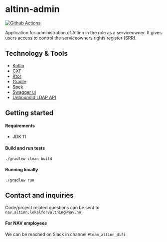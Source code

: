 # altinn-admin

[![Github Actions](https://github.com/navikt/altinn-admin/workflows/Build,%20push,%20and%20deploy/badge.svg)](https://github.com/navikt/altinn-admin/actions?query=workflow%3A%22Build%2C+push%2C+and+deploy%22)

Application for administration of Altinn in the role as a serviceowner. It gives users access to control the 
serviceowners rights register (SRR). 

## Technology & Tools

* [Kotlin](https://kotlinlang.org)
* [CXF](https://cxf.apache.org)
* [Ktor](https://ktor.io/)
* [Gradle](https://gradle.org)
* [Spek](http://spekframework.org)
* [Swagger ui](https://swagger.io/tools/swagger-ui/)
* [Unboundid LDAP API](https://ldap.com/unboundid-ldap-sdk-for-java/)

## Getting started


#### Requirements

* JDK 11

#### Build and run tests

`./gradlew clean build`

#### Running locally

`./gradlew run`

## Contact and inquiries

Code/project related questions can be sent to `nav.altinn.lokalforvaltning@nav.no`

#### For NAV employees
We can be reached on Slack in channel `#team_altinn_difi`

